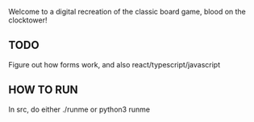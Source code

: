 Welcome to a digital recreation of the classic board game, blood on the clocktower!



TODO
--------------------------------------
Figure out how forms work, and also react/typescript/javascript

HOW TO RUN
---------------------------------------
In src, do either
./runme
or
python3 runme
